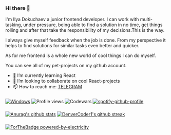 ### Hi there 👋
I'm Ilya Dokuchaev a junior frontend developer. I can work with multi-tasking, under pressure, being able to find a solution in no time, get things rolling and after that take the responsibility of my decisions.This is the way.

I always give myself feedback when the job is done. From my perspective it helps to find solutions for similar tasks even better and quicker. 

As for me frontend is a whole new world of cool things I can do myself.

You can see all of my pet-projects on my github account.

- 🌱 I’m currently learning React
- 👯 I’m looking to collaborate on cool React-projects
- 📫 How to reach me: [TELEGRAM](https://t.me/pursimies)
###
[![Windows](https://svgshare.com/i/ZhY.svg)](https://svgshare.com/i/ZhY.svg)
![Profile views](https://gpvc.arturio.dev/Ilya-Dokuchaev)
![Codewars](https://www.codewars.com/users/Ilya-Dokuchaev/badges/small)
[![spotify-github-profile](https://spotify-github-profile.vercel.app/api/view?uid=31y7ogjolptgjwthtkzyi24pbnny&cover_image=true&theme=natemoo-re&show_offline=false&background_color=121212&bar_color=53b14f&bar_color_cover=false)](https://spotify-github-profile.vercel.app/api/view?uid=31y7ogjolptgjwthtkzyi24pbnny&redirect=true)
### 
[![Anurag's github stats](https://github-readme-stats.vercel.app/api?username=Ilya-Dokuchaev&theme=default)](https://github.com/anuraghazra/github-readme-stats)
[![DenverCoder1's github streak](https://github-readme-streak-stats.herokuapp.com/?user=Ilya-Dokuchaev&theme=default)](https://github.com/DenverCoder1/github-readme-streak-stats)

###
[![ForTheBadge powered-by-electricity](http://ForTheBadge.com/images/badges/powered-by-electricity.svg)](http://ForTheBadge.com)




<!--
**Ilya-Dokuchaev/Ilya-Dokuchaev** is a ✨ _special_ ✨ repository because its `README.md` (this file) appears on your GitHub profile.

Here are some ideas to get you started:

- 🔭 I’m currently working on ...
- 🌱 I’m currently learning ...
- 👯 I’m looking to collaborate on ...
- 🤔 I’m looking for help with ...
- 💬 Ask me about ...
- 📫 How to reach me: ...
- 😄 Pronouns: ...
- ⚡ Fun fact: ...
-->
